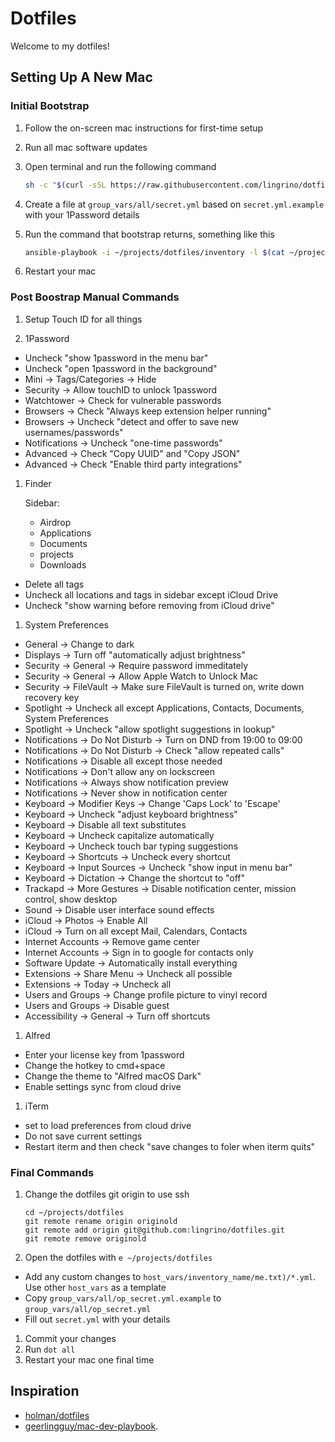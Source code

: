 # Dotfiles

Welcome to my dotfiles!

## Setting Up A New Mac

### Initial Bootstrap

1. Follow the on-screen mac instructions for first-time setup

1. Run all mac software updates

1. Open terminal and run the following command

   ```bash
   sh -c "$(curl -sSL https://raw.githubusercontent.com/lingrino/dotfiles/HEAD/bootstrap.sh)"
   ```

1. Create a file at `group_vars/all/secret.yml` based on `secret.yml.example` with your
   1Password details

1. Run the command that bootstrap returns, something like this

   ```bash
   ansible-playbook -i ~/projects/dotfiles/inventory -l $(cat ~/projects/dotfiles/me.txt) ~/projects/dotfiles main.yml -K --skip-tags "post"
   ```

1. Restart your mac

### Post Boostrap Manual Commands

1. Setup Touch ID for all things

1. 1Password

- Uncheck "show 1password in the menu bar"
- Uncheck "open 1password in the background"
- Mini -> Tags/Categories -> Hide
- Security -> Allow touchID to unlock 1password
- Watchtower -> Check for vulnerable passwords
- Browsers -> Check "Always keep extension helper running"
- Browsers -> Uncheck "detect and offer to save new usernames/passwords"
- Notifications -> Uncheck "one-time passwords"
- Advanced -> Check "Copy UUID" and "Copy JSON"
- Advanced -> Check "Enable third party integrations"

1. Finder

   Sidebar:
   - Airdrop
   - Applications
   - Documents
   - projects
   - Downloads

- Delete all tags
- Uncheck all locations and tags in sidebar except iCloud Drive
- Uncheck "show warning before removing from iCloud drive"

1. System Preferences

- General -> Change to dark
- Displays -> Turn off "automatically adjust brightness"
- Security -> General -> Require password immeditately
- Security -> General -> Allow Apple Watch to Unlock Mac
- Security -> FileVault -> Make sure FileVault is turned on, write down recovery key
- Spotlight -> Uncheck all except Applications, Contacts, Documents, System Preferences
- Spotlight -> Uncheck "allow spotlight suggestions in lookup"
- Notifications -> Do Not Disturb -> Turn on DND from 19:00 to 09:00
- Notifications -> Do Not Disturb -> Check "allow repeated calls"
- Notifications -> Disable all except those needed
- Notifications -> Don't allow any on lockscreen
- Notifications -> Always show notification preview
- Notifications -> Never show in notification center
- Keyboard -> Modifier Keys -> Change 'Caps Lock' to 'Escape'
- Keyboard -> Uncheck "adjust keyboard brightness"
- Keyboard -> Disable all text substitutes
- Keyboard -> Uncheck capitalize automatically
- Keyboard -> Uncheck touch bar typing suggestions
- Keyboard -> Shortcuts -> Uncheck every shortcut
- Keyboard -> Input Sources -> Uncheck "show input in menu bar"
- Keyboard -> Dictation -> Change the shortcut to "off"
- Trackapd -> More Gestures -> Disable notification center, mission control, show desktop
- Sound -> Disable user interface sound effects
- iCloud -> Photos -> Enable All
- iCloud -> Turn on all except Mail, Calendars, Contacts
- Internet Accounts -> Remove game center
- Internet Accounts -> Sign in to google for contacts only
- Software Update -> Automatically install everything
- Extensions -> Share Menu -> Uncheck all possible
- Extensions -> Today -> Uncheck all
- Users and Groups -> Change profile picture to vinyl record
- Users and Groups -> Disable guest
- Accessibility -> General -> Turn off shortcuts

1. Alfred

- Enter your license key from 1password
- Change the hotkey to cmd+space
- Change the theme to "Alfred macOS Dark"
- Enable settings sync from cloud drive

1. iTerm

- set to load preferences from cloud drive
- Do not save current settings
- Restart iterm and then check "save changes to foler when iterm quits"

### Final Commands

1. Change the dotfiles git origin to use ssh

   ```shell
   cd ~/projects/dotfiles
   git remote rename origin originold
   git remote add origin git@github.com:lingrino/dotfiles.git
   git remote remove originold
   ```

1. Open the dotfiles with `e ~/projects/dotfiles`

- Add any custom changes to `host_vars/inventory_name/me.txt)/*.yml`. Use other
  `host_vars` as a template
- Copy `group_vars/all/op_secret.yml.example` to `group_vars/all/op_secret.yml`
- Fill out `secret.yml` with your details

1. Commit your changes
1. Run `dot all`
1. Restart your mac one final time

## Inspiration

- [holman/dotfiles](https://github.com/holman/dotfiles)
- [geerlingguy/mac-dev-playbook](https://github.com/geerlingguy/mac-dev-playbook).
